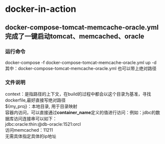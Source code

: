 # docker-in-action
## docker-compose-tomcat-memcache-oracle.yml完成了一键启动tomcat、memcached、oracle<br/>
### 运行命令
docker-compose -f docker-compose-tomcat-memcache-oracle.yml up  -d
<br>
其中：docker-compose-tomcat-memcache-oracle.yml 也可以带上绝对路径
### 文件说明
context：是指路径的上下文，在build的过程中都会以这个目录为基准，寻找dockerfile,最好直接写绝对路径<br>
${my_proj}：本地目录, 用于目录映射 <br>
容器内访问，可以直接通过<b>container_name</b>定义的值进行访问：例如：jdbc的数据库访问连接串可以如下：<br>
jdbc:oracle:thin:@db-oracle:1521:orcl
<br>
访问memcached：11211<br>
无需具体指定具体的ip地址
